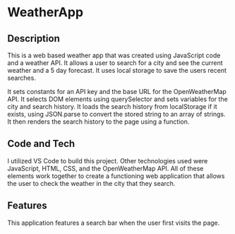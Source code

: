 # WeatherApp

## Description
This is a web based weather app that was created using JavaScript code and a weather API. It allows a user to search for a city and see the current weather and a 5 day forecast. It uses local storage to save the users recent searches. 

It sets constants for an API key and the base URL for the OpenWeatherMap API. It selects DOM elements using querySelector and sets variables for the city and search history. It loads the search history from localStorage if it exists, using JSON.parse to convert the stored string to an array of strings. It then renders the search history to the page using a function.

## Code and Tech
I utilized VS Code to build this project. Other technologies used were JavaScript, HTML, CSS, and the OpenWeatherMap API. All of these elements work together to create a functioning web application that allows the user to check the weather in the city that they search.

## Features
This application features a search bar when the user first visits the page. 

